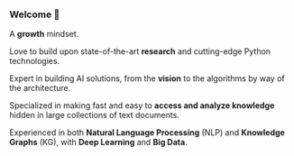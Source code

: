 ### Welcome 👋

A **growth** mindset.

Love to build upon state-of-the-art **research** and cutting-edge Python technologies.

Expert in building AI solutions, from the **vision** to the algorithms by way of the architecture.

Specialized in making fast and easy to **access and analyze knowledge** hidden in large collections of text documents.

Experienced in both **Natural Language Processing** (NLP) and **Knowledge Graphs** (KG), with **Deep Learning** and **Big Data**.
